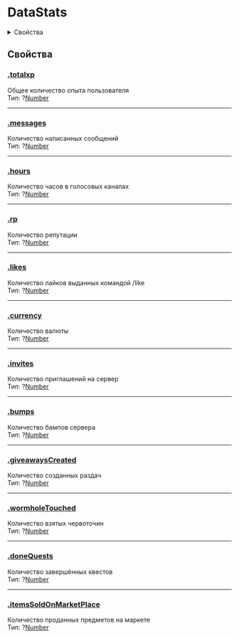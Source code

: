 # DataStats

<details>

<summary>Свойства</summary>

[totalxp](datastats.md#totalxp)

[messages](datastats.md#messsages)

[hours](datastats.md#hours)

[rp](datastats.md#rp)

[likes](datastats.md#likes)

[currency](datastats.md#currency)

[invites](datastats.md#invites)

[bumps](datastats.md#bumps)

[giveawaysCreated](datastats.md#giveawayscreated)

[wormholeTouched](datastats.md#wormholetouched)

[doneQuests](datastats.md#donequests)

[itemsSoldOnMarketPlace](datastats.md#itemssoldonmarketplace)

</details>

## Свойства

### [.totalxp](datastats.md#totalxp)

Общее количество опыта пользователя\
Тип: ?[Number](https://developer.mozilla.org/en-US/docs/Web/JavaScript/Reference/Global\_Objects/Number)

***

### [.messages](datastats.md#messages)

Количество написанных сообщений\
Тип: ?[Number](https://developer.mozilla.org/en-US/docs/Web/JavaScript/Reference/Global\_Objects/Number)

***

### [.hours](datastats.md#hours)

Количество часов в голосовых каналах\
Тип: ?[Number](https://developer.mozilla.org/en-US/docs/Web/JavaScript/Reference/Global\_Objects/Number)

***

### [.rp](datastats.md#rp)

Количество репутации\
Тип: ?[Number](https://developer.mozilla.org/en-US/docs/Web/JavaScript/Reference/Global\_Objects/Number)

***

### [.likes](datastats.md#likes)

Количество лайков выданных командой /like\
Тип: ?[Number](https://developer.mozilla.org/en-US/docs/Web/JavaScript/Reference/Global\_Objects/Number)

***

### [.currency](datastats.md#currency)

Количество валюты\
Тип: ?[Number](https://developer.mozilla.org/en-US/docs/Web/JavaScript/Reference/Global\_Objects/Number)

***

### [.invites](datastats.md#invites)

Количество приглашений на сервер\
Тип: ?[Number](https://developer.mozilla.org/en-US/docs/Web/JavaScript/Reference/Global\_Objects/Number)

***

### [.bumps](datastats.md#bumps)

Количество бампов сервера\
Тип: ?[Number](https://developer.mozilla.org/en-US/docs/Web/JavaScript/Reference/Global\_Objects/Number)

***

### [.giveawaysCreated](datastats.md#giveawayscreated)

Количество созданных раздач\
Тип: ?[Number](https://developer.mozilla.org/en-US/docs/Web/JavaScript/Reference/Global\_Objects/Number)

***

### [.wormholeTouched](datastats.md#wormholetouched)

Количество взятых червоточин\
Тип: ?[Number](https://developer.mozilla.org/en-US/docs/Web/JavaScript/Reference/Global\_Objects/Number)

***

### [.doneQuests](datastats.md#donequests)

Количество завершённых квестов\
Тип: ?[Number](https://developer.mozilla.org/en-US/docs/Web/JavaScript/Reference/Global\_Objects/Number)

***

### [.itemsSoldOnMarketPlace](datastats.md#itemssoldonmarketplace)

Количество проданных предметов на маркете\
Тип: ?[Number](https://developer.mozilla.org/en-US/docs/Web/JavaScript/Reference/Global\_Objects/Number)
